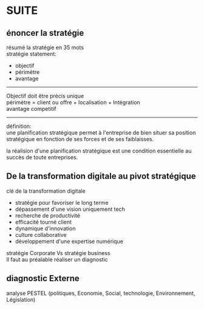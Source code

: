 # SUITE

## énoncer la stratégie
résumé la stratégie en 35 mots   
stratégie statement:
- objectif
- périmètre
- avantage
___
Objectif doit être précis unique   
périmètre = client ou offre + localisation + Intégration   
avantage competitif
___

définition:   
une planification stratégique permet à l'entreprise de bien situer sa position stratégique en fonction de ses forces et de ses faiblaisses.

la réalision d'une planification stratégique est une condition essentielle au succès de toute entreprises.

## De la transformation digitale au pivot stratégique
clé de la transformation digitale
- stratégie pour favoriser le long terme
- dépassement d'une vision uniquement tech
- recherche de productivité
- efficacité tourné client
- dynamique d'innovation
- culture collaborative
- développement d'une expertise numérique

stratégie Corporate Vs stratégie business   
Il faut au préalable réaliser un diagnostic

## diagnostic Externe
analyse PESTEL (politiques, Economie, Social, technologie, Environnement, Législation)
